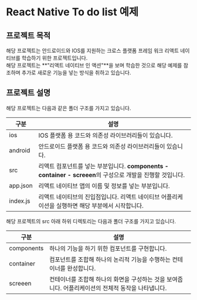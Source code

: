# React Native To do list 예제

## 프로젝트 목적

 해당 프로젝트는 안드로이드와 IOS를 지원하는 크로스 플랫폼 프레임 워크 리액트 네이티브를 학습하기 위한 프로젝트입니다.  
 해당 프로젝트는 **"리액트 네이티브 인 액션"**을 보며 학습한 것으로 해당 예제를 참조하며 추가로 새로운 기능을 넣는 방식을 취하고 있습니다.

## 프로젝트 설명

 해당 프로젝트는 다음과 같은 폴더 구조를 가지고 있습니다. 

 구분 | 설명
 --- | -------------------------------------------------------------------------------------
 ios | IOS 플랫폼 용 코드와 의존성 라이브러리들이 있습니다.
 android | 안드로이드 플랫폼 용 코드와 의존성 라이브러리들이 있습니다. 
 src | 리액트 컴포넌트를 넣는 부분입니다. **components - container - screeen**의 구성으로 개발을 진행할 것입니다.
 app.json | 리액트 네이티브 앱의 이름 및 정보를 넣는 부분입니다.
 index.js | 리액트 네이티브의 진입점입니다. 리액트 네이티브 어플리케이션을 실행하면 해당 부분에서 시작합니다.

 해당 프로젝트의 src 아래 하위 디렉토리는 다음과 폴더 구조를 가지고 있습니다.

  구분 | 설명
 --- | -------------------------------------------------------------------------------------
 components | 하나의 기능을 하기 위한 컴포넌트를 구현합니다.
 container | 컴포넌트를 조합해 하나의 논리적 기능을 수행하는 컨테이너를 완성합니다.
 screeen | 컨테이너를 조합해 하나의 화면을 구성하는 것을 보여줍니다. 어플리케이션의 전체적 동작을 나타냅니다.
